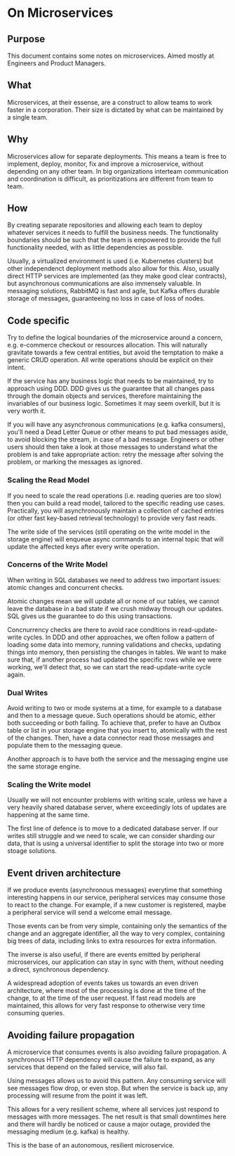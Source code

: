 # On Microservices

## Purpose

This document contains some notes on microservices. Aimed mostly at Engineers and Product Managers.

## What

Microservices, at their essense, are a construct to allow teams to work faster in a corporation.
Their size is dictated by what can be maintained by a single team.

## Why 

Microservices allow for separate deployments. This means a team is free to implement, deploy, monitor, fix and improve a microservice,
without depending on any other team.
In big organizations interteam communication and coordination is difficult, as prioritizations are different from team to team.

## How

By creating separate repositories and allowing each team to deploy whatever services it needs to fulfill the business needs.
The functionality boundaries should be such that the team is empowered to provide the full functionality needed, 
with as little dependencies as possible.

Usually, a virtualized environment is used (i.e. Kubernetes clusters) but other independenct deployment methods also allow for this.
Also, usually direct HTTP services are implemented (as they make good clear contracts), 
but asynchronous communications are also immensely valuable. 
In messaging solutions, RabbitMQ is fast and agile, but Kafka offers durable storage of messages, 
guaranteeing no loss in case of loss of nodes.

## Code specific 

Try to define the logical boundaries of the microservice around a concern, e.g. e-commerce checkout or resources allocation.
This will naturally gravitate towards a few central entities, but avoid the temptation to make a generic CRUD operation.
All write operations should be explicit on their intent.

If the service has any business logic that needs to be maintained, try to approach using DDD.
DDD gives us the guarantee that all changes pass through the domain objects and services, therefore 
maintaining the invariables of our business logic. Sometimes it may seem overkill, but it is very worth it.

If you will have any asynchronous communications (e.g. kafka consumers), you'll need a Dead Letter Queue
or other means to put bad messages aside, to avoid blocking the stream, in case of a bad message.
Engineers or other users should then take a look at those messages to understand what the problem is
and take appropriate action: retry the message after solving the problem, or marking the messages as ignored.

### Scaling the Read Model

If you need to scale the read operations (i.e. reading queries are too slow) then you can build a read model,
tailored to the specific reading use cases. Practically, you will asynchronously maintain a collection
of cached entries (or other fast key-based retrieval technology) to provide very fast reads.

The write side of the services (still operating on the write model in the storage engine) 
will enqueue async commands to an internal topic that will update 
the affected keys after every write operation.

### Concerns of the Write Model

When writing in SQL databases we need to address two important issues: atomic changes and concurrent checks.

Atomic changes mean we will update all or none of our tables, we cannot leave the database in a bad state 
if we crush midway through our updates. SQL gives us the guarantee to do this using transactions.

Concnurrency checks are there to avoid race conditions in read-update-write cycles. 
In DDD and other approaches, we often follow a pattern of loading some data into memory, 
running validations and checks, updating things into memory, then persisting the changes 
in tables. We want to make sure that, if another process had updated the specific rows
while we were working, we'll detect that, so we can start the read-update-write cycle again.

### Dual Writes

Avoid writing to two or mode systems at a time, for example to a database and then to a message queue. 
Such operations should be atomic, either both succeeding or both failing. To achieve that,
prefer to have an Outbox table or list in your storage engine that you insert to, 
atomically with the rest of the changes. 
Then, have a data connector read those messages and populate them to the messaging queue.

Another approach is to have both the service and the messaging engine use the same storage 
engine.

### Scaling the Write model

Usually we will not encounter problems with writing scale, unless we have a very heavily shared
database server, where exceedingly lots of updates are happening at the same time.

The first line of defence is to move to a dedicated database server.
If our writes still struggle and we need to scale, 
we can consider sharding our data, that is using a universal identifier to split the storage 
into two or more stoage solutions.

## Event driven architecture

If we produce events (asynchronous messages) everytime that something interesting happens in our service,
peripheral services may consume those to react to the change. 
For example, if a new customer is registered, maybe a peripheral service will send a welcome email message.

Those events can be from very simple, containing only the semantics of the change and an aggregate identifier,
all the way to very complex, containing big trees of data, including links to extra resources for extra information.

The inverse is also useful, if there are events emitted by peripheral microservices, 
our application can stay in sync with them, without needing a direct, synchronous dependency.

A widespread adoption of events takes us towards an even driven architecture, where most of the 
processing is done at the time of the change, to at the time of the user request. If fast read models
are maintained, this allows for very fast response to otherwise very time consuming queries.

## Avoiding failure propagation

A microservice that consumes events is also avoiding failure propagation. A synchronous HTTP dependency
will cause the failure to expand, as any services that depend on the failed service, will also fail.

Using messages allows us to avoid this pattern. Any consuming service will see messages flow drop, or even stop.
But when the service is back up, any processing will resume from the point it was left.

This allows for a very resilient scheme, where all services just respond to messages with more messages.
The net result is that small downtimes here and there will hardly be noticed or cause a major outage,
provided the messaging medium (e.g. kafka) is healthy.

This is the base of an autonomous, resilient microservice.






